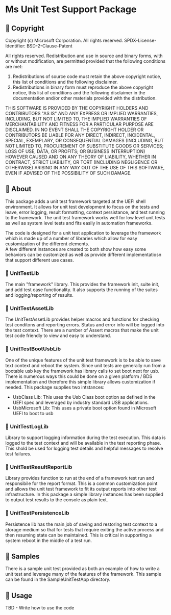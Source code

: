 # Ms Unit Test Support Package
## &#x1F539; Copyright
Copyright (c) Microsoft Corporation. All rights reserved.
SPDX-License-Identifier: BSD-2-Clause-Patent

All rights reserved. Redistribution and use in source and binary forms, with or without modification, are permitted provided that the following conditions are met:
1. Redistributions of source code must retain the above copyright notice, this list of conditions and the following disclaimer.
2. Redistributions in binary form must reproduce the above copyright notice, this list of conditions and the following disclaimer in the documentation and/or other materials provided with the distribution.

THIS SOFTWARE IS PROVIDED BY THE COPYRIGHT HOLDERS AND CONTRIBUTORS "AS IS" AND ANY EXPRESS OR IMPLIED WARRANTIES, INCLUDING, BUT NOT LIMITED TO, THE IMPLIED WARRANTIES OF MERCHANTABILITY AND FITNESS FOR A PARTICULAR PURPOSE ARE DISCLAIMED. IN NO EVENT SHALL THE COPYRIGHT HOLDER OR CONTRIBUTORS BE LIABLE FOR ANY DIRECT, INDIRECT, INCIDENTAL, SPECIAL, EXEMPLARY, OR CONSEQUENTIAL DAMAGES (INCLUDING, BUT NOT LIMITED TO, PROCUREMENT OF SUBSTITUTE GOODS OR SERVICES; LOSS OF USE, DATA, OR PROFITS; OR BUSINESS INTERRUPTION) HOWEVER CAUSED AND ON ANY THEORY OF LIABILITY, WHETHER IN CONTRACT, STRICT LIABILITY, OR TORT (INCLUDING NEGLIGENCE OR OTHERWISE) ARISING IN ANY WAY OUT OF THE USE OF THIS SOFTWARE, EVEN IF ADVISED OF THE POSSIBILITY OF SUCH DAMAGE.

## &#x1F539; About
This package adds a unit test framework targeted at the UEFI shell environment. 
It allows for unit test development to focus on the tests and leave, error logging, result formatting,
context persistance, and test running to the framework.  The unit test framework works well for low
level unit tests as well as system level tests and fits easily in automation frameworks. 

The code is designed for a unit test application to leverage the framework which is made 
up of a number of libraries which allow for easy customization of the different elements.  
A few different instances are created to both show how easy some behaviors can be customized as 
well as provide different implementatiosn that support different use cases.  

### &#x1F538; UnitTestLib
The main "framework" library.  This provides the framework init, suite init, and add test case 
functionality.  It also supports the running of the suites and logging/reporting of results.

### &#x1F538; UnitTestAssetLib
The UnitTestAssetLib provides helper macros and functions for checking test conditons and 
reporting errors.  Status and error info will be logged into the test context.  There are a number
of Assert macros that make the unit test code friendly to view and easy to understand.  


### &#x1F538; UnitTestBootUsbLib
One of the unique features of the unit test framework is to be able to save text context
and reboot the system.  Since unit tests are generally run from a bootable usb key the framework
has library calls to set boot next for usb.  There is numerous ways this could be done on a given
platform / BDS implementation and therefore this simple library allows customization if needed. 
This package supplies two intstances:
* UsbClass Lib: This uses the Usb Class boot option as defined in the UEFI spec and leveraged 
by industry standard USB applications.  
* UsbMicrosoft Lib: This uses a private boot option found in Microsoft UEFI to boot to usb 

### &#x1F538; UnitTestLogLib
Library to support logging information during the test execution.  This data is logged to the test 
context and will be available in the test reporting phase.  This shold be used for logging test
details and helpful messages to resolve test failures.  

### &#x1F538; UnitTestResultReportLib
Library provides function to run at the end of a framework test run and responsibile for the 
report format.  This is a common customization point and allows the unit test framework to fit 
its output reports into other test infrastructure.  In this package a simple library instances has 
been supplied to output test results to the console as plain text.
  

### &#x1F538; UnitTestPersistenceLib
Persistence lib has the main job of saving and restoring test context to a storage medium so that for tests
that require exiting the active process and then resuming state can be maintained.  This is critical
in supporting a system reboot in the middle of a test run.  

## &#x1F539; Samples
There is a sample unit test provided as both an example of how to write a unit test and leverage 
many of the features of the framework.  This sample can be found in the SampleUnitTestApp directory.    

## &#x1F539; Usage
TBD - Write how to use the code
 